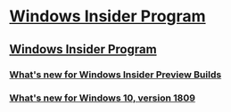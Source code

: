 # [Windows Insider Program](https://docs.microsoft.com/en-us/windows-insider/)
## [Windows Insider Program](index.md)
### [What's new for Windows Insider Preview Builds](Whats-new-wip-at-home.md)
### [What's new for Windows 10, version 1809](Whats-new-wip-at-home19H1.md)
